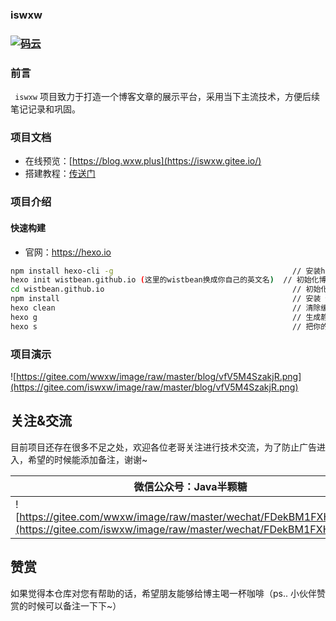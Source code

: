 ###  iswxw

###  [![码云](https://camo.githubusercontent.com/0b0dc3eba0e58fbdb5fd1c1c60f392eb96c7ec48/687474703a2f2f6d6163726f2d6f73732e6f73732d636e2d7368656e7a68656e2e616c6979756e63732e636f6d2f6d616c6c2f62616467652f2545372541302538312545342542412539312d2545392541312542392545372539422541452545352539432542302545352539442538302d6f72616e67652e737667)](https://gitee.com/wwxw)  

###  前言

` iswxw` 项目致力于打造一个博客文章的展示平台，采用当下主流技术，方便后续笔记记录和巩固。

### 项目文档

- 在线预览：[https://blog.wxw.plus](https://iswxw.gitee.io/) 
- 搭建教程：[传送门](https://blog.csdn.net/qq_41893274/article/details/104684151) 

### 项目介绍

#### 快速构建

- 官网：https://hexo.io

```bash
npm install hexo-cli -g                                        // 安装hexo
hexo init wistbean.github.io (这里的wistbean换成你自己的英文名)  // 初始化博客目录： 
cd wistbean.github.io                                          // 初始化完成后，我们就进入我们的目录
npm install                                                    // 安装 依赖包
hexo clean                                                     // 清除缓存文件 (db.json) 和已生成的静态文件 (public)
hexo g                                                         // 生成静态页面 
hexo s                                                         // 把你的网站本地运行起来
```

### 项目演示

![https://gitee.com/wwxw/image/raw/master/blog/vfV5M4SzakjR.png](https://gitee.com/iswxw/image/raw/master/blog/vfV5M4SzakjR.png) 



## 关注&交流

目前项目还存在很多不足之处，欢迎各位老哥关注进行技术交流，为了防止广告进入，希望的时候能添加备注，谢谢~

| 微信公众号：Java半颗糖                                       |
| ------------------------------------------------------------ |
| ![https://gitee.com/wwxw/image/raw/master/wechat/FDekBM1FXHpH.jpg](https://gitee.com/iswxw/image/raw/master/wechat/FDekBM1FXHpH.jpg) |



## 赞赏

如果觉得本仓库对您有帮助的话，希望朋友能够给博主喝一杯咖啡（ps.. 小伙伴赞赏的时候可以备注一下下~）